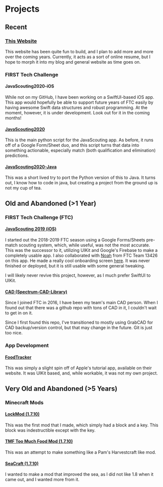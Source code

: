 # Projects

## Recent

### [This Website](https://github.com/AgentK9/Me)

This website has been quite fun to build, and I plan to add more and more over the coming years. Currently, it acts as a sort of online resume, but I hope to morph it into my blog and general website as time goes on.

### FIRST Tech Challenge

#### JavaScouting2020-iOS

While not on my GitHub, I have been working on a SwiftUI-based iOS app. This app would hopefully be able to support future years of FTC easily by having awesome Swift data structures and robust programming. At the moment, however, it is under development. Look out for it in the coming months!

#### [JavaScouting2020](https://github.com/AgentK9/JavaScouting2020)

This is the main python script for the JavaScouting app. As before, it runs off of a Google Form/Sheet duo, and this script turns that data into something actionable, especially match (both qualification and elimination) predictions.

#### [JavaScouting2020-Java](https://github.com/AgentK9/JavaScouting2020-Java)

This was a short lived try to port the Python version of this to Java. It turns out, I know how to code in java, but creating a project from the ground up is not my cup of tea.

## Old and Abandoned (>1 Year)

### FIRST Tech Challenge (FTC)

#### [JavaScouting 2019 (iOS)](https://github.com/AgentK9/JavaScouting2019-iOS)

I started out the 2018-2019 FTC season using a Google Forms/Sheets pre-match scouting system, which, while useful, was not the most accurate. This was the successor to it, utilizing UIKit and Google's Firebase to make a completely usable app. I also collaborated with [Noah]() from FTC Team 13426 on this app. He made a really cool onboarding screen [here]().  It was never finished or deployed, but it is still usable with some general tweaking.

I will likely never revive this project, however, as I much prefer SwiftUI to UIKit.

#### [CAD (Spectrum-CAD-Library)](https://github.com/AgentK9/Spectrum-CAD-Library)

Since I joined FTC in 2016, I have been my team's main CAD person. When I found out that there was a github repo with tons of CAD in it, I couldn't wait to get in on it.

Since I first found this repo, I've transitioned to mostly using GrabCAD for CAD backup/version control, but that may change in the future. Git is just too nice.

### App Development

#### [FoodTracker](https://github.com/AgentK9/FoodTracker)

This was simply a slight spin off of Apple's tutorial app, available on their website. It was UIKit based, and, while workable, it was not my own project.

## Very Old and Abandoned (>5 Years)

### Minecraft Mods

#### [LockMod (1.7.10)](https://github.com/AgentK9/LockMod)

This was the first mod that I made, which simply had a block and a key. This block was indestructible except with the key.

#### [TMF Too Much Food Mod (1.7.10)](https://github.com/AgentK9/TMF-TO-MUCH-FOOD-Mod)

This was an attempt to make something like a Pam's Harvestcraft like mod.

#### [SeaCraft (1.7.10)](https://github.com/AgentK9/SeaCraft)

I wanted to make a mod that improved the sea, as I did not like 1.8 when it came out, and I wanted more from it.